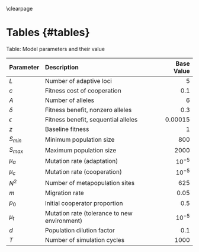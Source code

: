 \clearpage

# Tables {#tables}

Table: Model parameters and their value

| Parameter  | Description                                    | Base Value    |
|:-----------|:-----------------------------------------------|--------------:|
| $L$        | Number of adaptive loci                        | 5             |
| $c$        | Fitness cost of cooperation                    | 0.1           |
| $A$        | Number of alleles                              | 6             |
| $\delta$   | Fitness benefit, nonzero alleles               | 0.3           |
| $\epsilon$ | Fitness benefit, sequential alleles            | 0.00015       |
| $z$        | Baseline fitness                               | 1             |
| $S_{min}$  | Minimum population size                        | 800           |
| $S_{max}$  | Maximum population size                        | 2000          |
| $\mu_{a}$  | Mutation rate (adaptation)                     | $10^{-5}$     |
| $\mu_{c}$  | Mutation rate (cooperation)                    | $10^{-5}$     |
| $N^2$      | Number of metapopulation sites                 | 625           |
| $m$        | Migration rate                                 | 0.05          |
| $p_0$      | Initial cooperator proportion                  | 0.5           |
| $\mu_{t}$  | Mutation rate (tolerance to new environment)   | $10^{-5}$     |
| $d$        | Population dilution factor                     | 0.1           |
| $T$        | Number of simulation cycles                    | 1000          |

